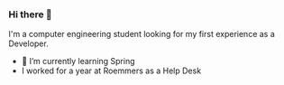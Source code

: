 ### Hi there 👋

I'm a computer engineering student looking for my first experience as a Developer.

- 🌱 I’m currently learning Spring
- <i class="fa-solid fa-suitcase"></i> I worked for a year at Roemmers as a Help Desk
